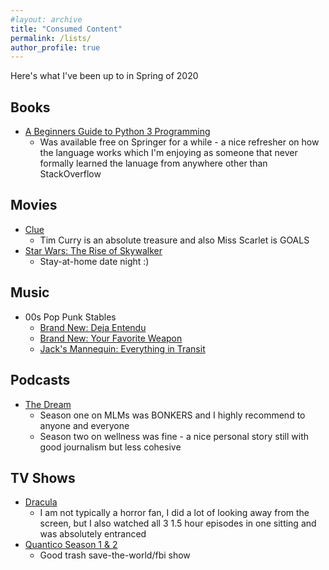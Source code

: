 ```yaml
---
#layout: archive
title: "Consumed Content"
permalink: /lists/
author_profile: true
---
```


Here's what I've been up to in Spring of 2020 

## Books

* [A Beginners Guide to Python 3 Programming](https://link.springer.com/book/10.1007%2F978-3-030-20290-3)
    * Was available free on Springer for a while - a nice refresher on how the language works which I'm enjoying as someone that never formally learned the lanuage from anywhere other than StackOverflow

## Movies
 * [Clue](https://en.wikipedia.org/wiki/Clue_(film))
    * Tim Curry is an absolute treasure and also Miss Scarlet is GOALS
 * [Star Wars: The Rise of Skywalker](https://en.wikipedia.org/wiki/Star_Wars:_The_Rise_of_Skywalker)
    * Stay-at-home date night :) 

## Music
* 00s Pop Punk Stables
    * [Brand New: Deja Entendu](https://en.wikipedia.org/wiki/Deja_Entendu)
    * [Brand New: Your Favorite Weapon](https://en.wikipedia.org/wiki/Your_Favorite_Weapon)
    * [Jack's Mannequin: Everything in Transit](https://en.wikipedia.org/wiki/Everything_in_Transit)

## Podcasts
* [The Dream](https://www.stitcher.com/podcast/stitcher/the-dream)
    * Season one on MLMs was BONKERS and I highly recommend to anyone and everyone
    * Season two on wellness was fine - a nice personal story still with good journalism but less cohesive

## TV Shows

* [Dracula](https://en.wikipedia.org/wiki/Dracula_(2020_TV_series))
    * I am not typically a horror fan, I did a lot of looking away from the screen, but I also watched all 3 1.5 hour episodes in one sitting and was absolutely entranced
* [Quantico Season 1 & 2](https://en.wikipedia.org/wiki/Quantico_(TV_series))
    * Good trash save-the-world/fbi show